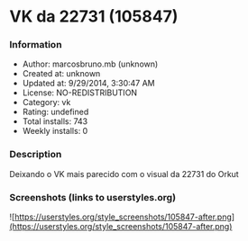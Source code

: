 # VK da 22731 (105847)

### Information
- Author: marcosbruno.mb (unknown)
- Created at: unknown
- Updated at: 9/29/2014, 3:30:47 AM
- License: NO-REDISTRIBUTION
- Category: vk
- Rating: undefined
- Total installs: 743
- Weekly installs: 0


### Description
Deixando o VK mais parecido com o visual da 22731 do Orkut


### Screenshots (links to userstyles.org)
![https://userstyles.org/style_screenshots/105847-after.png](https://userstyles.org/style_screenshots/105847-after.png)


